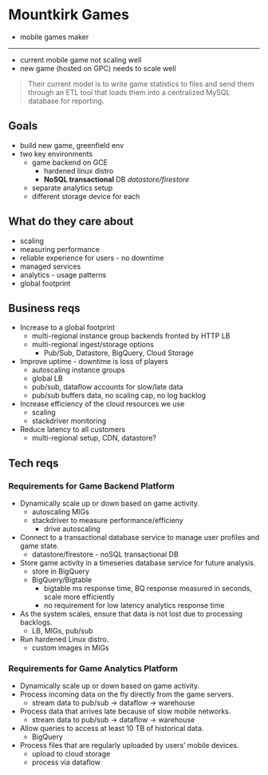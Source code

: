 # Mountkirk Games

- mobile games maker
---
- current mobile game not scaling well
- new game (hosted on GPC) needs to scale well

> Their current model is to write game statistics to files and send them through an ETL tool that loads them into a centralized MySQL database for reporting.

## Goals

- build new game, greenfield env
- two key environments
    - game backend on GCE
        - hardened linux distro
        - **NoSQL transactional** DB *datastore/firestore*
    - separate analytics setup
    - different storage device for each

## What do they care about

- scaling
- measuring performance
- reliable experience for users - no downtime
- managed services
- analytics - usage patterns
- global footprint

## Business reqs

- Increase to a global footprint
    - multi-regional instance group backends fronted by HTTP LB
    - multi-regional ingest/storage options
        - Pub/Sub, Datastore, BigQuery, Cloud Storage
- Improve uptime - downtime is loss of players
    - autoscaling instance groups
    - global LB
    - pub/sub, dataflow accounts for slow/late data
    - pub/sub buffers data, no scaling cap, no log backlog
- Increase efficiency of the cloud resources we use
    - scaling
    - stackdriver monitoring
- Reduce latency to all customers
    - multi-regional setup, CDN, datastore?

## Tech reqs

### Requirements for Game Backend Platform

- Dynamically scale up or down based on game activity.
    - autoscaling MIGs
    - stackdriver to measure performance/efficieny
        - drive autoscaling
- Connect to a transactional database service to manage user profiles and game state.
    - datastore/firestore - noSQL transactional DB
- Store game activity in a timeseries database service for future analysis.
    - store in BigQuery
    - BigQuery/Bigtable
        - bigtable ms response time, BQ response measured in seconds, scale more efficiently
        - no requirement for low latency analytics response time
- As the system scales, ensure that data is not lost due to processing backlogs.
    - LB, MIGs, pub/sub
- Run hardened Linux distro.
    - custom images in MIGs

### Requirements for Game Analytics Platform

- Dynamically scale up or down based on game activity.
- Process incoming data on the fly directly from the game servers.
    - stream data to pub/sub -> dataflow -> warehouse
- Process data that arrives late because of slow mobile networks.
    - stream data to pub/sub -> dataflow -> warehouse
- Allow queries to access at least 10 TB of historical data.
    - BigQuery
- Process files that are regularly uploaded by users’ mobile devices.
    - upload to cloud storage
    - process via dataflow
